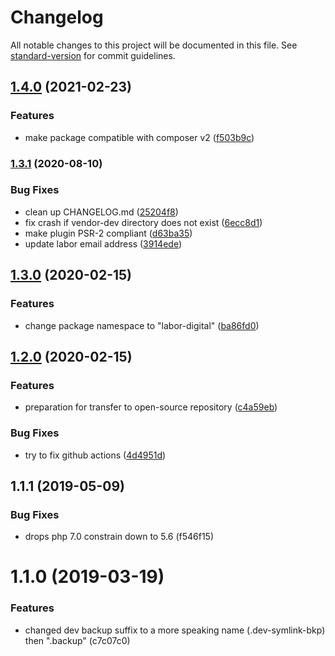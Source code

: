 # Changelog

All notable changes to this project will be documented in this file. See [standard-version](https://github.com/conventional-changelog/standard-version) for commit guidelines.

## [1.4.0](https://github.com/labor-digital/composer-dev-symlink/compare/v1.3.1...v1.4.0) (2021-02-23)


### Features

* make package compatible with composer v2 ([f503b9c](https://github.com/labor-digital/composer-dev-symlink/commit/f503b9ccc8d238cf51f85c234484efcf544af340))

### [1.3.1](https://github.com/labor-digital/composer-dev-symlink/compare/v1.3.0...v1.3.1) (2020-08-10)


### Bug Fixes

* clean up CHANGELOG.md ([25204f8](https://github.com/labor-digital/composer-dev-symlink/commit/25204f85e70232fd528c1ae49187254a08ce0063))
* fix crash if vendor-dev directory does not exist ([6ecc8d1](https://github.com/labor-digital/composer-dev-symlink/commit/6ecc8d19f08e2c6328e24c18197a5e6786550ca0))
* make plugin PSR-2 compliant ([d63ba35](https://github.com/labor-digital/composer-dev-symlink/commit/d63ba35ef3d9a5e81fb47491f6586175a81ab077))
* update labor email address ([3914ede](https://github.com/labor-digital/composer-dev-symlink/commit/3914edecaf85fd6af2f634149ed8993159ce28d1))

## [1.3.0](https://github.com/labor-digital/composer-dev-symlink/compare/v1.2.0...v1.3.0) (2020-02-15)


### Features

* change package namespace to "labor-digital" ([ba86fd0](https://github.com/labor-digital/composer-dev-symlink/commit/ba86fd02ca3e7cc1104230eb984526da4c18b844))

## [1.2.0](https://github.com/labor-digital/composer-dev-symlink/compare/v1.1.1...v1.2.0) (2020-02-15)


### Features

* preparation for transfer to open-source repository ([c4a59eb](https://github.com/labor-digital/composer-dev-symlink/commit/c4a59ebae19840eea870d135119f6d1edb226449))


### Bug Fixes

* try to fix github actions ([4d4951d](https://github.com/labor-digital/composer-dev-symlink/commit/4d4951d65bfd077ccce9cf936bb2500e7f124efe))

## 1.1.1 (2019-05-09)


### Bug Fixes

* drops php 7.0 constrain down to 5.6 (f546f15)



# 1.1.0 (2019-03-19)


### Features

* changed dev backup suffix to a more speaking name (.dev-symlink-bkp) then ".backup" (c7c07c0)
